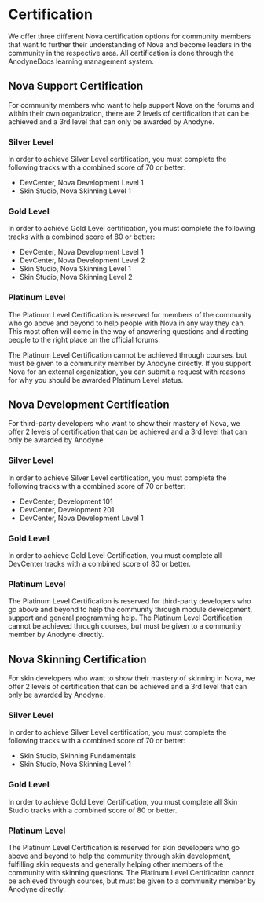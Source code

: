 # Certification

We offer three different Nova certification options for community members that want to further their understanding of Nova and become leaders in the community in the respective area. All certification is done through the AnodyneDocs learning management system.

## Nova Support Certification

For community members who want to help support Nova on the forums and within their own organization, there are 2 levels of certification that can be achieved and a 3rd level that can only be awarded by Anodyne.

### Silver Level

In order to achieve Silver Level certification, you must complete the following tracks with a combined score of 70 or better:

- DevCenter, Nova Development Level 1
- Skin Studio, Nova Skinning Level 1

### Gold Level

In order to achieve Gold Level certification, you must complete the following tracks with a combined score of 80 or better:

- DevCenter, Nova Development Level 1
- DevCenter, Nova Development Level 2
- Skin Studio, Nova Skinning Level 1
- Skin Studio, Nova Skinning Level 2

### Platinum Level

The Platinum Level Certification is reserved for members of the community who go above and beyond to help people with Nova in any way they can. This most often will come in the way of answering questions and directing people to the right place on the official forums.

The Platinum Level Certification cannot be achieved through courses, but must be given to a community member by Anodyne directly. If you support Nova for an external organization, you can submit a request with reasons for why you should be awarded Platinum Level status.

## Nova Development Certification

For third-party developers who want to show their mastery of Nova, we offer 2 levels of certification that can be achieved and a 3rd level that can only be awarded by Anodyne.

### Silver Level

In order to achieve Silver Level certification, you must complete the following tracks with a combined score of 70 or better:

- DevCenter, Development 101
- DevCenter, Development 201
- DevCenter, Nova Development Level 1

### Gold Level

In order to achieve Gold Level Certification, you must complete all DevCenter tracks with a combined score of 80 or better.

### Platinum Level

The Platinum Level Certification is reserved for third-party developers who go above and beyond to help the community through module development, support and general programming help. The Platinum Level Certification cannot be achieved through courses, but must be given to a community member by Anodyne directly.

## Nova Skinning Certification

For skin developers who want to show their mastery of skinning in Nova, we offer 2 levels of certification that can be achieved and a 3rd level that can only be awarded by Anodyne.

### Silver Level

In order to achieve Silver Level certification, you must complete the following tracks with a combined score of 70 or better:

- Skin Studio, Skinning Fundamentals
- Skin Studio, Nova Skinning Level 1

### Gold Level

In order to achieve Gold Level Certification, you must complete all Skin Studio tracks with a combined score of 80 or better.

### Platinum Level

The Platinum Level Certification is reserved for skin developers who go above and beyond to help the community through skin development, fulfilling skin requests and generally helping other members of the community with skinning questions. The Platinum Level Certification cannot be achieved through courses, but must be given to a community member by Anodyne directly.